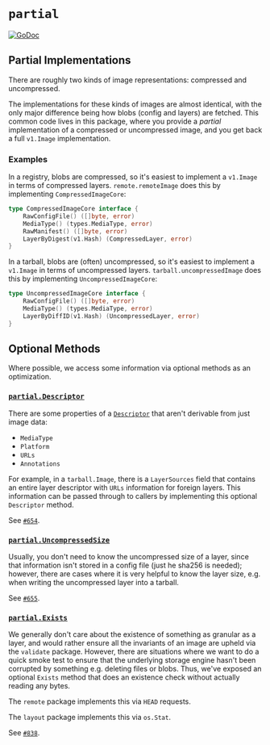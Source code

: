 # `partial`

[![GoDoc](https://godoc.org/github.com/google/go-containerregistry/pkg/v1/partial?status.svg)](https://godoc.org/github.com/google/go-containerregistry/pkg/v1/partial)

## Partial Implementations

There are roughly two kinds of image representations: compressed and uncompressed.

The implementations for these kinds of images are almost identical, with the only
major difference being how blobs (config and layers) are fetched. This common
code lives in this package, where you provide a _partial_ implementation of a
compressed or uncompressed image, and you get back a full `v1.Image` implementation.

### Examples

In a registry, blobs are compressed, so it's easiest to implement a `v1.Image` in terms
of compressed layers. `remote.remoteImage` does this by implementing `CompressedImageCore`:

```go
type CompressedImageCore interface {
    RawConfigFile() ([]byte, error)
    MediaType() (types.MediaType, error)
    RawManifest() ([]byte, error)
    LayerByDigest(v1.Hash) (CompressedLayer, error)
}
```

In a tarball, blobs are (often) uncompressed, so it's easiest to implement a `v1.Image` in terms
of uncompressed layers. `tarball.uncompressedImage` does this by implementing `UncompressedImageCore`:

```go
type UncompressedImageCore interface {
    RawConfigFile() ([]byte, error)
    MediaType() (types.MediaType, error)
    LayerByDiffID(v1.Hash) (UncompressedLayer, error)
}
```

## Optional Methods

Where possible, we access some information via optional methods as an optimization.

### [`partial.Descriptor`](https://godoc.org/github.com/google/go-containerregistry/pkg/v1/partial#Descriptor)

There are some properties of a [`Descriptor`](https://github.com/opencontainers/image-spec/blob/master/descriptor.md#properties) that aren't derivable from just image data:

* `MediaType`
* `Platform`
* `URLs`
* `Annotations`

For example, in a `tarball.Image`, there is a `LayerSources` field that contains
an entire layer descriptor with `URLs` information for foreign layers. This
information can be passed through to callers by implementing this optional
`Descriptor` method.

See [`#654`](https://github.com/google/go-containerregistry/pull/654).

### [`partial.UncompressedSize`](https://godoc.org/github.com/google/go-containerregistry/pkg/v1/partial#UncompressedSize)

Usually, you don't need to know the uncompressed size of a layer, since that
information isn't stored in a config file (just he sha256 is needed); however,
there are cases where it is very helpful to know the layer size, e.g. when
writing the uncompressed layer into a tarball.

See [`#655`](https://github.com/google/go-containerregistry/pull/655).

### [`partial.Exists`](https://godoc.org/github.com/google/go-containerregistry/pkg/v1/partial#Exists)

We generally don't care about the existence of something as granular as a
layer, and would rather ensure all the invariants of an image are upheld via
the `validate` package. However, there are situations where we want to do a
quick smoke test to ensure that the underlying storage engine hasn't been
corrupted by something e.g. deleting files or blobs. Thus, we've exposed an
optional `Exists` method that does an existence check without actually reading
any bytes.

The `remote` package implements this via `HEAD` requests.

The `layout` package implements this via `os.Stat`.

See [`#838`](https://github.com/google/go-containerregistry/pull/838).
